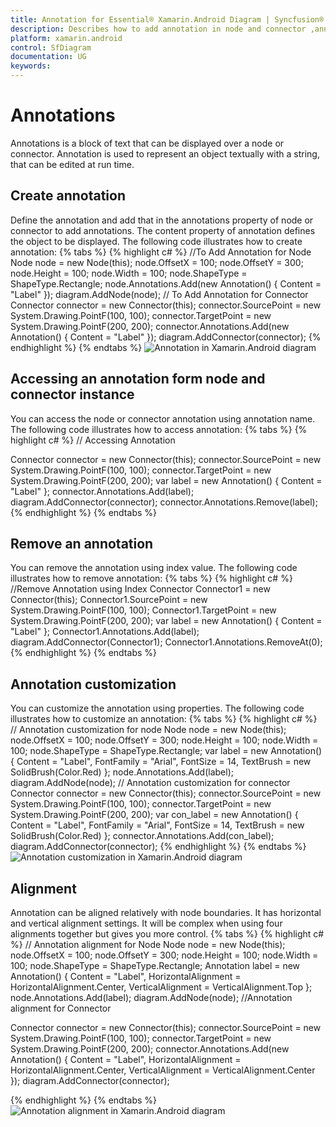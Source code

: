 ```yaml
---
title: Annotation for Essential® Xamarin.Android Diagram | Syncfusion®
description: Describes how to add annotation in node and connector ,annotation customization in diagram for Xamarin.Android
platform: xamarin.android
control: SfDiagram
documentation: UG
keywords: 
---
```

# Annotations
Annotations is a block of text that can be displayed over a node or connector. Annotation is used to represent an object textually with a string, that can be edited at run time.

## Create annotation
Define the annotation and add that in the annotations property of node or connector to add annotations. The content property of annotation defines the object to be displayed. The following code illustrates how to create annotation:
{% tabs %}
{% highlight c# %}
//To Add Annotation for Node
Node node = new Node(this);
node.OffsetX = 100;
node.OffsetY = 300;
node.Height = 100;
node.Width = 100;
node.ShapeType = ShapeType.Rectangle;
node.Annotations.Add(new Annotation() { Content = "Label" });
diagram.AddNode(node);
// To Add Annotation for Connector
Connector connector = new Connector(this);
connector.SourcePoint = new System.Drawing.PointF(100, 100);
connector.TargetPoint = new System.Drawing.PointF(200, 200);
connector.Annotations.Add(new Annotation() { Content = "Label" });
diagram.AddConnector(connector);
{% endhighlight %}
{% endtabs %}
![Annotation in Xamarin.Android diagram](Annotation_images/Annotation_img1.jpeg)

## Accessing an annotation form node and connector instance
You can access the node or connector annotation using annotation name. The following code illustrates how to access annotation:
{% tabs %}
{% highlight c# %}
// Accessing Annotation 

Connector connector = new Connector(this);
connector.SourcePoint = new System.Drawing.PointF(100, 100);
connector.TargetPoint = new System.Drawing.PointF(200, 200);
var label = new Annotation() { Content = "Label" };
connector.Annotations.Add(label);
diagram.AddConnector(connector);
connector.Annotations.Remove(label);
{% endhighlight %}
{% endtabs %}

## Remove an annotation
You can remove the annotation using index value. The following code illustrates how to remove annotation:
{% tabs %}
{% highlight c# %}
//Remove Annotation using Index
Connector Connector1 = new Connector(this);
Connector1.SourcePoint = new System.Drawing.PointF(100, 100);
Connector1.TargetPoint = new System.Drawing.PointF(200, 200);
var label = new Annotation() { Content = "Label" };
Connector1.Annotations.Add(label);
diagram.AddConnector(Connector1);
Connector1.Annotations.RemoveAt(0);
{% endhighlight %}
{% endtabs %}

## Annotation customization
You can customize the annotation using properties. The following code illustrates how to customize an annotation:
{% tabs %}
{% highlight c# %}
// Annotation customization for node 
Node node = new Node(this);
node.OffsetX = 100;
node.OffsetY = 300;
node.Height = 100;
node.Width = 100;
node.ShapeType = ShapeType.Rectangle;
var label = new Annotation()
{
  Content = "Label",
  FontFamily = "Arial",
  FontSize = 14, 
  TextBrush = new SolidBrush(Color.Red)
};
node.Annotations.Add(label);
diagram.AddNode(node);
// Annotation customization for connector 
Connector connector = new Connector(this);
connector.SourcePoint = new System.Drawing.PointF(100, 100);
connector.TargetPoint = new System.Drawing.PointF(200, 200);
var con_label = new Annotation()
{
  Content = "Label",
  FontFamily = "Arial",
  FontSize = 14,
  TextBrush = new SolidBrush(Color.Red)
};
connector.Annotations.Add(con_label);
diagram.AddConnector(connector);
{% endhighlight %}
{% endtabs %}
![Annotation customization in Xamarin.Android diagram](Annotation_images/Annotation_img2.jpeg)

## Alignment
Annotation can be aligned relatively with node boundaries. It has horizontal and vertical alignment settings. It will be complex when using four alignments together but gives you more control.
{% tabs %}
{% highlight c# %}
// Annotation alignment for Node
Node node = new Node(this);
node.OffsetX = 100;
node.OffsetY = 300;
node.Height = 100;
node.Width = 100;
node.ShapeType = ShapeType.Rectangle;
Annotation label = new Annotation()
{
  Content = "Label",
  HorizontalAlignment = HorizontalAlignment.Center,
  VerticalAlignment = VerticalAlignment.Top
};
node.Annotations.Add(label);
diagram.AddNode(node);
//Annotation alignment for Connector

Connector connector = new Connector(this);
connector.SourcePoint = new System.Drawing.PointF(100, 100);
connector.TargetPoint = new System.Drawing.PointF(200, 200);
connector.Annotations.Add(new Annotation()
{
  Content = "Label",
  HorizontalAlignment = HorizontalAlignment.Center,
  VerticalAlignment = VerticalAlignment.Center
});
diagram.AddConnector(connector);

{% endhighlight %}
{% endtabs %}
![Annotation alignment in Xamarin.Android diagram](Annotation_images/Annotation_img3.jpeg)

